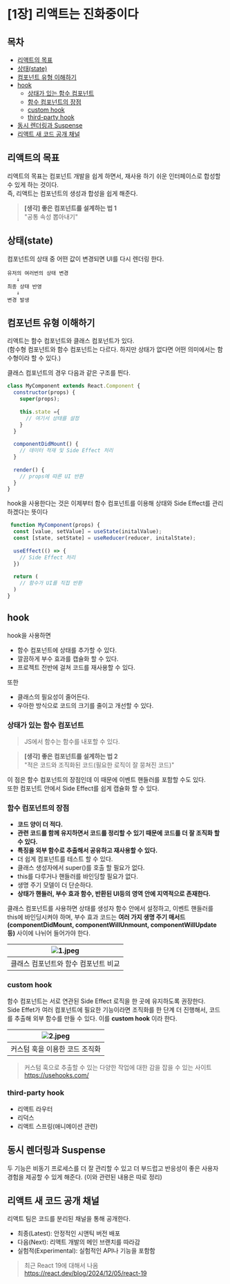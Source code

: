 # [1장] 리액트는 진화중이다

## 목차
- [리액트의 목표](#리액트의-목표)
- [상태(state)](#상태(state))
- [컴포넌트 유형 이해하기](#컴포넌트-유형-이해하기)
- [hook](#hook)
  * [상태가 있는 함수 컴포넌트](#상태가-있는-함수-컴포넌트)
  * [함수 컴포넌트의 장점](#함수-컴포넌트의-장점)
  * [custom hook](#custom-hook)
  * [third-party hook](#third-party-hook)
- [동시 렌더링과 Suspense](#동시-렌더링과-Suspense)
- [리액트 새 코드 공개 채널](#리액트-새-코드-공개-채널)

## 리액트의 목표
리액트의 목표는 컴포넌트 개발을 쉽게 하면서, 재사용 하기 쉬운 인터페이스로 합성할 수 있게 하는 것이다.  
즉, 리액트는 컴포넌트의 생성과 합성을 쉽게 해준다.

> **[생각] 좋은 컴포넌트를 설계하는 법 1**  
> "공통 속성 뽑아내기"

## 상태(state)
컴포넌트의 상태 중 어떤 값이 변경되면 UI를 다시 렌더링 한다.
```text
유저의 여러번의 상태 변경  
   ↓
최종 상태 반영
   ↓
변경 발생
```

## 컴포넌트 유형 이해하기
리액트는 함수 컴포넌트와 클래스 컴포넌트가 있다.  
(함수형 컴포넌트와 함수 컴포넌트는 다르다. 하지만 상태가 없다면 어떤 의미에서는 함수형이라 할 수 있다.)

클래스 컴포넌트의 경우 다음과 같은 구조를 띈다.
```jsx
class MyComponent extends React.Component {
  constructor(props) {
    super(props);
    
    this.state ={
      // 여기서 상태를 설정
    }
  }
  
  componentDidMount() {
    // 데이터 적재 및 Side Effect 처리
  }
  
  render() {
    // props에 따른 UI 반환
  }
}
```
hook을 사용한다는 것은 이제부터 함수 컴포넌트를 이용해 상태와 Side Effect를 관리하겠다는 뜻이다
```jsx
 function MyComponent(props) {
  const [value, setValue] = useState(initalValue);
  const [state, setState] = useReducer(reducer, initalState);
  
  useEffect(() => {
    // Side Effect 처리
  })
  
  return (
    // 함수가 UI를 직접 반환
  )
}
```

## hook
hook을 사용하면 
- 함수 컴포넌트에 상태를 추가할 수 있다. 
- 깔끔하게 부수 효과를 캡슐화 할 수 있다.
- 프로젝트 전반에 걸쳐 코드를 재사용할 수 있다.  

또한
- 클래스의 필요성이 줄어든다.
- 우아한 방식으로 코드의 크기를 줄이고 개선할 수 있다.

### 상태가 있는 함수 컴포넌트
> JS에서 함수는 함수를 내포할 수 있다.

> **[생각] 좋은 컴포넌트를 설계하는 법 2**  
> "적은 코드와 조직화된 코드(필요한 로직이 잘 뭉쳐진 코드)"

이 점은 함수 컴포넌트의 장점인데 이 때문에 이벤트 핸들러를 포함할 수도 있다.  
또한 컴포넌트 안에서 Side Effect를 쉽게 캡슐화 할 수 있다.


### 함수 컴포넌트의 장점
- **코드 양이 더 적다.**
- **관련 코드를 함께 유지하면서 코드를 정리할 수 있기 때문에 코드를 더 잘 조직화 할 수 있다.**
- **특징을 외부 함수로 추출해서 공유하고 재사용할 수 있다.**
- 더 쉽게 컴포넌트를 테스트 할 수 있다.
- 클래스 생성자에서 super()를 호출 할 필요가 없다.
- this를 다루거나 핸들러를 바인딩할 필요가 없다.
- 생명 주기 모델이 더 단순하다.
- **상태가 핸들러, 부수 효과 함수, 반환된 UI등의 영역 안에 지역적으로 존재한다.**

클래스 컴포넌트를 사용하면 상태를 생성자 함수 안에서 설정하고, 이벤트 핸들러를 this에 바인딩시켜야 하며, 부수 효과 코드는 **여러 가지 생명 주기 매서드(componentDidMount, componentWillUnmount, componentWillUpdate 등)** 사이에 나뉘어 들어가야 한다.

| ![1.jpeg](assets/1%EC%9E%A5/1.jpeg) |
|:-----------------------------------:|
|      클래스 컴포넌트와 함수 컴포넌트 비교           |

### custom hook
함수 컴포넌트는 서로 연관된 Side Effect 로직을 한 곳에 유지하도록 권장한다.  
Side Effet가 여러 컴포넌트에 필요한 기능이라면 조직화를 한 단계 더 진행해서, 코드를 추출해 외부 함수를 만들 수 있다.
이를 **custom hook** 이라 한다.

|  ![2.jpeg](assets/1%EC%9E%A5/2.jpeg)  |
|:-------------------------------------:|
|           커스텀 훅을 이용한 코드 조직화           |


> 커스텀 훅으로 추출할 수 있는 다양한 작업에 대한 감을 잡을 수 있는 사이트  
> https://usehooks.com/

### third-party hook

- 리액트 라우터
- 리덕스
- 리액트 스프링(애니메이션 관련)

## 동시 렌더링과 Suspense
두 기능은 비동기 프로세스를 더 잘 관리할 수 있고 더 부드럽고 반응성이 좋은 사용자 경험을 제공할 수 있게 해준다.
(이와 관련된 내용은 따로 정리)

## 리액트 새 코드 공개 채널
리액트 팀은 코드를 분리된 채널을 통해 공개한다.
- 최종(Latest): 안정적인 시앤틱 버전 배포
- 다음(Next): 리액트 개발의 메인 브랜치를 따라감
- 실험적(Experimental): 실험적인 API나 기능을 포함함

> 최근 React 19에 대해서 나옴  
> https://react.dev/blog/2024/12/05/react-19









